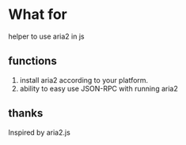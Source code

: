 # What for
helper to use aria2 in js

## functions

1. install aria2 according to your platform.
2. ability to easy use JSON-RPC with running aria2

## thanks
Inspired by aria2.js